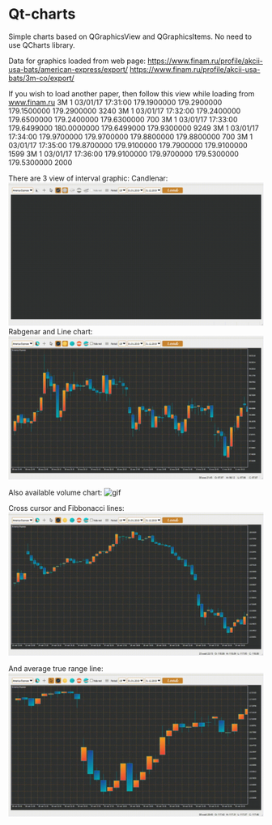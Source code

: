# Qt-charts

Simple charts based on QGraphicsView and QGraphicsItems.
No need to use QCharts library.

Data for graphics loaded from web page:
https://www.finam.ru/profile/akcii-usa-bats/american-express/export/
https://www.finam.ru/profile/akcii-usa-bats/3m-co/export/

If you wish to load another paper, then follow this view while loading from www.finam.ru
<TICKER>	<PER>	<DATE>	<TIME>	<OPEN>	<HIGH>	<LOW>	<CLOSE>	<VOL>
3M	1	03/01/17	17:31:00	179.1900000	179.2900000	179.1500000	179.2900000	3240
3M	1	03/01/17	17:32:00	179.2400000	179.6500000	179.2400000	179.6300000	700
3M	1	03/01/17	17:33:00	179.6499000	180.0000000	179.6499000	179.9300000	9249
3M	1	03/01/17	17:34:00	179.9700000	179.9700000	179.8800000	179.8800000	700
3M	1	03/01/17	17:35:00	179.8700000	179.9100000	179.7900000	179.9100000	1599
3M	1	03/01/17	17:36:00	179.9100000	179.9700000	179.5300000	179.5300000	2000

There are 3 view of interval graphic:
Candlenar:
![gif](/doc/candlebar-chart.gif)
Rabgenar and Line chart:
![gif](/doc/stickbar-chart.gif)

Also available volume chart:
![gif](/doc/volume.gif)

Cross cursor and Fibbonacci lines:
![gif](/doc/cursor-fibbonacci.gif)

And average true range line:
![gif](/doc/atr-line.gif)
